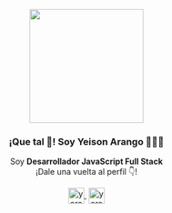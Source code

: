 <p align="center" width="300">
   <img align="center" width="200" src="https://media-exp1.licdn.com/dms/image/C4D03AQFxXEhlCYIs5w/profile-displayphoto-shrink_200_200/0/1649396906817?e=1654732800&v=beta&t=JNypvf4vyewFg2bFlPRN7c6Rzf2ZCbI7WmdAZlFqNxU" />
   <h3 align="center">¡Que tal 👋! Soy Yeison Arango 👨🏻‍💻</h3>
</p>

<p align="center">Soy <strong>Desarrollador JavaScript Full Stack</strong> <br />¡Dale una vuelta al perfil 👇!</p>
<p align="center">
   <a href="https://www.linkedin.com/in/yarango/" target="blank" style='margin-right:4px'>
    <img align="center" src="https://cdn.jsdelivr.net/npm/simple-icons@3.0.1/icons/linkedin.svg" alt="yarangodev" height="28px" width="28px" />
  </a>
  <a href="https://yarangodev.me/" target="blank">
    <img align="center" src="https://cdn.jsdelivr.net/npm/simple-icons@3.0.1/icons/google.svg" alt="yarangodev" height="28px" width="28px" />
  </a>
</p>
